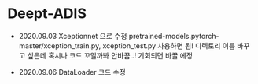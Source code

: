 # Deept-ADIS

- 2020.09.03 Xceptionnet 으로 수정
pretrained-models.pytorch-master/xception_train.py, xception_test.py 사용하면 됨!
디렉토리 이름 바꾸고 싶은데 혹시나 코드 꼬일까봐 안바꿈..! 기회되면 바꿀 에정

- 2020.09.06 DataLoader 코드 수정
